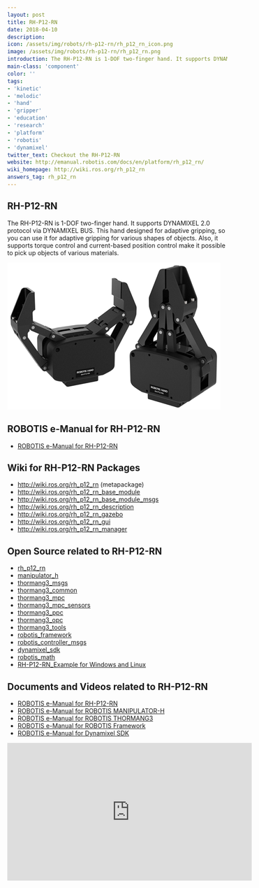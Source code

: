 ```yaml
---
layout: post
title: RH-P12-RN
date: 2018-04-10
description:
icon: /assets/img/robots/rh-p12-rn/rh_p12_rn_icon.png
image: /assets/img/robots/rh-p12-rn/rh_p12_rn.png
introduction: The RH-P12-RN is 1-DOF two-finger hand. It supports DYNAMIXEL 2.0 protocol via DYNAMIXEL BUS. This hand designed for adaptive gripping, so you can use it for adaptive gripping for various shapes of objects. Also, it supports torque control and current-based position control make it possible to pick up objects of various materials.
main-class: 'component'
color: ''
tags:
- 'kinetic'
- 'melodic'
- 'hand'
- 'gripper'
- 'education'
- 'research'
- 'platform'
- 'robotis'
- 'dynamixel'
twitter_text: Checkout the RH-P12-RN
website: http://emanual.robotis.com/docs/en/platform/rh_p12_rn/
wiki_homepage: http://wiki.ros.org/rh_p12_rn
answers_tag: rh_p12_rn
---
```


## RH-P12-RN
The RH-P12-RN is 1-DOF two-finger hand. It supports DYNAMIXEL 2.0 protocol via DYNAMIXEL BUS. This hand designed for adaptive gripping, so you can use it for adaptive gripping for various shapes of objects. Also, it supports torque control and current-based position control make it possible to pick up objects of various materials.

![RH-P12-RN](/assets/img/robots/rh-p12-rn/rh_p12_rn.png)

## ROBOTIS e-Manual for RH-P12-RN
- [ROBOTIS e-Manual for RH-P12-RN](http://emanual.robotis.com/docs/en/platform/rh_p12_rn/)

## Wiki for RH-P12-RN Packages
- http://wiki.ros.org/rh_p12_rn (metapackage)
- http://wiki.ros.org/rh_p12_rn_base_module
- http://wiki.ros.org/rh_p12_rn_base_module_msgs
- http://wiki.ros.org/rh_p12_rn_description
- http://wiki.ros.org/rh_p12_rn_gazebo
- http://wiki.ros.org/rh_p12_rn_gui
- http://wiki.ros.org/rh_p12_rn_manager

## Open Source related to RH-P12-RN
- [rh_p12_rn](https://github.com/ROBOTIS-GIT/RH-P12-RN)
- [manipulator_h](https://github.com/ROBOTIS-GIT/ROBOTIS-MANIPULATOR-H)
- [thormang3_msgs](https://github.com/ROBOTIS-GIT/ROBOTIS-THORMANG-msgs)
- [thormang3_common](https://github.com/ROBOTIS-GIT/ROBOTIS-THORMANG-Common)
- [thormang3_mpc](https://github.com/ROBOTIS-GIT/ROBOTIS-THORMANG-MPC)
- [thormang3_mpc_sensors](https://github.com/ROBOTIS-GIT/ROBOTIS-THORMANG-MPC-SENSORs)
- [thormang3_ppc](https://github.com/ROBOTIS-GIT/ROBOTIS-THORMANG-PPC)
- [thormang3_opc](https://github.com/ROBOTIS-GIT/ROBOTIS-THORMANG-OPC)
- [thormang3_tools](https://github.com/ROBOTIS-GIT/ROBOTIS-THORMANG-Tools)
- [robotis_framework](https://github.com/ROBOTIS-GIT/ROBOTIS-Framework)
- [robotis_controller_msgs](https://github.com/ROBOTIS-GIT/ROBOTIS-Framework-msgs)
- [dynamixel_sdk](https://github.com/ROBOTIS-GIT/DynamixelSDK)
- [robotis_math](https://github.com/ROBOTIS-GIT/ROBOTIS-Math)
- [RH-P12-RN_Example for Windows and Linux](https://github.com/ROBOTIS-GIT/RH-P12-RN_Example)

## Documents and Videos related to RH-P12-RN
- [ROBOTIS e-Manual for RH-P12-RN](http://emanual.robotis.com/docs/en/platform/rh_p12_rn/)
- [ROBOTIS e-Manual for ROBOTIS MANIPULATOR-H](http://emanual.robotis.com/docs/en/platform/manipulator_h/introduction/)
- [ROBOTIS e-Manual for ROBOTIS THORMANG3](http://emanual.robotis.com/docs/en/platform/thormang3/introduction/)
- [ROBOTIS e-Manual for ROBOTIS Framework](http://emanual.robotis.com/docs/en/software/robotis_framework_packages/)
- [ROBOTIS e-Manual for Dynamixel SDK](http://emanual.robotis.com/docs/en/software/dynamixel/dynamixel_sdk/overview/)

<iframe width="560" height="315" src="https://www.youtube-nocookie.com/embed/w9jmHUOeoWI" frameborder="0" allowfullscreen></iframe>
